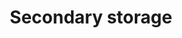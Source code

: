 ---
lang: en
layout: doc
permalink: /doc/secondary-storage/
redirect_from:
- /en/doc/secondary-storage/
- /doc/SecondaryStorage/
- /wiki/SecondaryStorage/
- /doc/storage-pools/
redirect_to: https://qubes-doc-rst.readthedocs.io/en/latest/user/advanced-topics/secondary-storage.html
ref: 187
title: Secondary storage
---